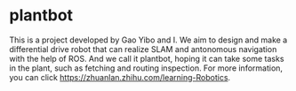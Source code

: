 # plantbot
This is a project developed by Gao Yibo and I. We aim to design and make a differential drive robot that can realize SLAM and antonomous navigation with the help of ROS. And we call it plantbot, hoping it can take some tasks in the plant, such as fetching 
and routing inspection. For more information, you can click https://zhuanlan.zhihu.com/learning-Robotics.
